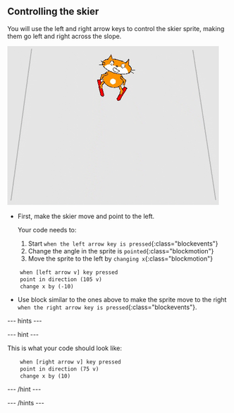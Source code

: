 ## Controlling the skier

You will use the left and right arrow keys to control the skier sprite, making them go left and right across the slope.

![skier moving](images/skier_moving.gif)

+ First, make the skier move and point to the left. 

    Your code needs to:

    1. Start `when the left arrow key is pressed`{:class="blockevents"}
    1. Change the angle in the sprite is `pointed`{:class="blockmotion"}
    1. Move the sprite to the left by `changing x`{:class="blockmotion"}

```blocks
    when [left arrow v] key pressed
    point in direction (105 v)
    change x by (-10)
```

+ Use block similar to the ones above to make the sprite move to the right `when the right arrow key is pressed`{:class="blockevents"}.

--- hints ---

--- hint ---

This is what your code should look like:

```blocks
    when [right arrow v] key pressed
    point in direction (75 v)
    change x by (10)
```

--- /hint ---

--- /hints ---
